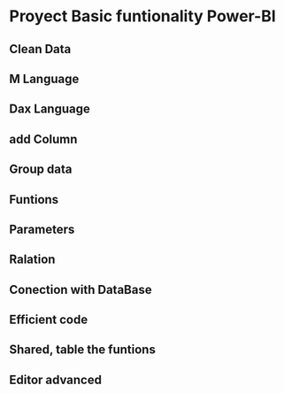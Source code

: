 # Proyect Basic funtionality Power-BI

## Clean Data
## M Language
## Dax Language 
## add Column 
## Group data
## Funtions 
## Parameters
## Ralation 
## Conection with DataBase
## Efficient code
## Shared, table the funtions
## Editor advanced

